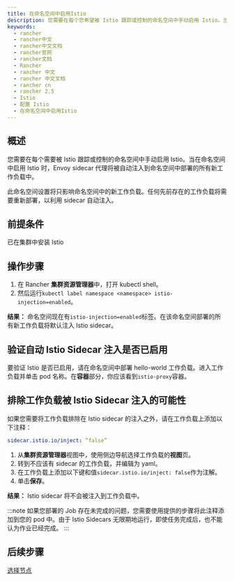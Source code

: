```yaml
---
title: 在命名空间中启用Istio
description: 您需要在每个您希望被 Istio 跟踪或控制的命名空间中手动启用 Istio。当在命名空间中启用 Istio 时，Envoy sidecar 代理将被自动注入到命名空间中部署的所有新工作负载中。此命名空间设置将只影响命名空间中的新工作负载。任何先前存在的工作负载将需要重新部署，以利用 sidecar 自动注入。
keywords:
  - rancher
  - rancher中文
  - rancher中文文档
  - rancher官网
  - rancher文档
  - Rancher
  - rancher 中文
  - rancher 中文文档
  - rancher cn
  - rancher 2.5
  - Istio
  - 配置 Istio
  - 在命名空间中启用Istio
---
```


## 概述

您需要在每个需要被 Istio 跟踪或控制的命名空间中手动启用 Istio。当在命名空间中启用 Istio 时，Envoy sidecar 代理将被自动注入到命名空间中部署的所有新工作负载中。

此命名空间设置将只影响命名空间中的新工作负载。任何先前存在的工作负载将需要重新部署，以利用 sidecar 自动注入。

## 前提条件

已在集群中安装 Istio

## 操作步骤

1. 在 Rancher **集群资源管理器**中，打开 kubectl shell。
1. 然后运行`kubectl label namespace <namespace> istio-injection=enabled`。

**结果：** 命名空间现在有`istio-injection=enabled`标签。在该命名空间部署的所有新工作负载将默认注入 Istio sidecar。

## 验证自动 Istio Sidecar 注入是否已启用

要验证 Istio 是否已启用，请在命名空间中部署 hello-world 工作负载。进入工作负载并单击 pod 名称。在**容器**部分，你应该看到`istio-proxy`容器。

## 排除工作负载被 Istio Sidecar 注入的可能性

如果您需要将工作负载排除在 Istio sidecar 的注入之外，请在工作负载上添加以下注释：

```yaml
sidecar.istio.io/inject: “false”
```

1. 从**集群资源管理器**视图中，使用侧边导航选择工作负载的**视图**页。
1. 转到不应该有 sidecar 的工作负载，并编辑为 yaml。
1. 在工作负载上添加以下键和值`sidecar.istio.io/inject: false`作为注解。
1. 单击**保存**。

**结果：** Istio sidecar 将不会被注入到工作负载中。

:::note
如果您部署的 Job 存在未完成的问题，您需要使用提供的步骤将此注释添加到您的 pod 中。由于 Istio Sidecars 无限期地运行，即使任务完成后，也不能认为作业已经完成。
:::

## 后续步骤

[选择节点](/docs/rancher2/istio/2.3.x-2.4.x/setup/node-selectors/_index)
